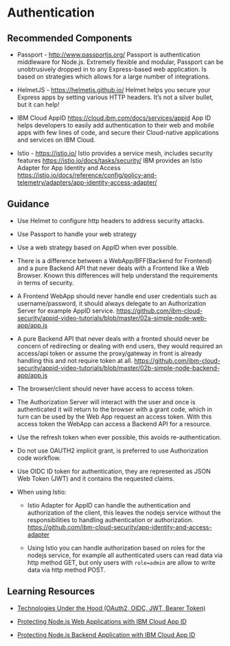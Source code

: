 # Authentication

## Recommended Components

* Passport - http://www.passportjs.org/
  Passport is authentication middleware for Node.js. Extremely flexible and modular, Passport can be unobtrusively dropped in to any Express-based web application. Is based on strategies which allows for a large number of integrations.

* HelmetJS - https://helmetjs.github.io/
  Helmet helps you secure your Express apps by setting various HTTP headers. It’s not a silver bullet, but it can help!

* IBM Cloud AppID https://cloud.ibm.com/docs/services/appid
  App ID helps developers to easily add authentication to their web and mobile apps with few lines of code, and secure their Cloud-native applications and services on IBM Cloud.

* Istio - https://istio.io/
  Istio provides a service mesh, includes security features https://istio.io/docs/tasks/security/
  IBM provides an Istio Adapter for App Identity and Access https://istio.io/docs/reference/config/policy-and-telemetry/adapters/app-identity-access-adapter/

## Guidance

* Use Helmet to configure http headers to address security attacks.

* Use Passport to handle your web strategy

* Use a web strategy based on AppID when ever possible.

* There is a difference between a WebApp/BFF(Backend for Frontend) and a pure Backend API that never deals with a Frontend like a Web Browser. Known this differences will help understand the requirements in terms of security.

* A Frontend WebApp should never handle end user credentials such as username/password, it should always delegate to an Authorization Server for example AppID service. https://github.com/ibm-cloud-security/appid-video-tutorials/blob/master/02a-simple-node-web-app/app.js

* A pure Backend API that never deals with a fronted should never be concern of redirecting or dealing with end users, they would required an access/api token or assume the proxy/gateway in front is already handling this and not require token at all. https://github.com/ibm-cloud-security/appid-video-tutorials/blob/master/02b-simple-node-backend-app/app.js

* The browser/client should never have access to access token.

* The Authorization Server will interact with the user and once is authenticated it will return to the browser with a grant code, which in turn can be used by the Web App request an access token. With this access token the WebApp can access a Backend API for a resource.

* Use the refresh token when ever possible, this avoids re-authentication.

* Do not use OAUTH2 implicit grant, is preferred to use Authorization code workflow.

* Use OIDC ID token for authentication, they are represented as JSON Web Token (JWT) and it contains the requested claims.

* When using Istio:
  * Istio Adapter for AppID can handle the authentication and authorization of the client, this leaves the nodejs service without the responsibilities to handling authentication or authorization. https://github.com/ibm-cloud-security/app-identity-and-access-adapter

  * Using Istio you can handle authorization based on roles for the nodejs service, for example all authenticated users can read data via http method GET, but only users with `role=admin` are allow to write data via http method POST.

## Learning Resources

* [Technologies Under the Hood (OAuth2, OIDC, JWT, Bearer Token)](https://www.youtube.com/watch?v=ndlk-ZhKGXM&list=PLbAYXkuqwrX2WLQqR0LUtjT77d4hisvfK&index=2)

* [Protecting Node.js Web Applications with IBM Cloud App ID](https://www.youtube.com/watch?v=6roa1ZOvwtw&list=PLbAYXkuqwrX2WLQqR0LUtjT77d4hisvfK&index=3)

* [Protecting Node.js Backend Application with IBM Cloud App ID](https://www.youtube.com/watch?v=jJLSgkHpZwA&list=PLbAYXkuqwrX2WLQqR0LUtjT77d4hisvfK&index=4)

